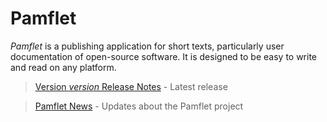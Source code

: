 Pamflet
=======

*Pamflet* is a publishing application for short texts, particularly
user documentation of open-source software. It is designed to be easy
to write and read on any platform.

> [Version $version$ Release Notes]($notes$) - Latest release

> [Pamflet News](news/Pamflet+News.html) - Updates about the Pamflet project
